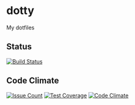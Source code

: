 # dotty

My dotfiles

## Status

[![Build Status](https://travis-ci.org/iladin/dotty.png)](https://travis-ci.org/iladin/dotty)

## Code Climate

[![Issue Count](https://codeclimate.com/github/iladin/dotty/badges/issue_count.svg)](https://codeclimate.com/github/iladin/dotty)
[![Test Coverage](https://codeclimate.com/github/iladin/dotty/badges/coverage.svg)](https://codeclimate.com/github/iladin/dotty/coverage)
[![Code Climate](https://codeclimate.com/github/iladin/dotty/badges/gpa.svg)](https://codeclimate.com/github/iladin/dotty)
